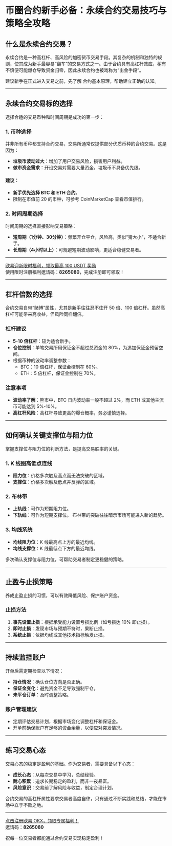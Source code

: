 # 币圈合约新手必备：永续合约交易技巧与策略全攻略



## 什么是永续合约交易？

永续合约是一种高杠杆、高风险的加密货币交易手段。其复杂的机制和独特的规则，使其成为新手最容易“翻车”的交易方式之一。由于合约具有高杠杆效应，稍有不慎便可能爆仓导致资金归零，因此永续合约也被戏称为“出金手段”。

建议新手在正式进入交易之前，先了解 合约基本原理，帮助建立正确的认知。

---

## 永续合约交易标的选择

选择合适的交易币种和时间周期是成功的第一步：

### 1. 币种选择
并非所有币种都支持合约交易，交易所通常仅提供部分优质币种的合约交易。这是因为：
- **垃圾币波动过大**：增加了用户交易风险，损害用户利益。
- **做市资金需求**：开设交易对需要大量资金，垃圾币不具备优先级。

#### 建议：
- **新手优先选择 BTC 和 ETH 合约**。
- 限制在市值前 20 的币种，可参考 CoinMarketCap 查看市值排行。

### 2. 时间周期选择
时间周期的选择直接影响交易策略：
- **短周期（1分钟、30分钟）**：频繁开仓平仓，风险高，类似“猜大小”，不适合新手。
- **长周期（4小时以上）**：可规避短期波动影响，更适合稳健交易者。

---
[欧易迎新限时福利，领取最高 100 USDT 奖励](https://bit.ly/OKXe)  
使用限时注册福利邀请码：**8265080**，完成注册即可领取！

---
## 杠杆倍数的选择

合约交易自带“赌博”属性，尤其是新手往往忍不住开 50 倍、100 倍杠杆。虽然高杠杆可能带来高收益，但风险同样翻倍。

### 杠杆建议
- **5-10 倍杠杆**：较为适合新手。
- **仓位控制**：单笔交易所用保证金不超过总资金的 80%，为追加保证金预留空间。
- 根据币种的波动率调整参数：
  - BTC：10 倍杠杆，保证金控制在 60%。
  - ETH：5 倍杠杆，保证金控制在 70%。

### 注意事项
- **波动率了解**：熊市中，BTC 日内波动率一般不超过 2%，而 ETH 或其他主流币可能达到 5%-10%。
- **高杠杆风险**：高杠杆导致更高的爆仓概率，务必谨慎选择。

---

## 如何确认关键支撑位与阻力位

掌握支撑位与阻力位的判断方法，是提高交易胜率的关键。

### 1. K 线图高低点连线
- **阻力位**：价格多次触及高点而无法突破的区域。
- **支撑位**：价格多次触及低点并反弹的区域。

### 2. 布林带
- **上轨线**：可作为短期阻力位。
- **下轨线**：可作为短期支撑位。
布林带的突破往往暗示市场可能进入新的趋势。

### 3. 均线系统
- **均线阻力位**：K 线最高点上方的最近均线。
- **均线支撑位**：K 线最低点下方的最近均线。

多次确认支撑位与阻力位，可帮助交易者制定更稳健的策略。

---

## 止盈与止损策略

养成止盈止损的习惯，可以有效降低风险、保护账户资金。

### 止损方法
1. **事先设置止损**：根据承受能力设置亏损比例（如亏损达 10% 即止损）。
2. **即时止损**：发现市场与预期不符时，果断止损。
3. **系统止损**：依据均线或其他技术指标触发止损。

---

## 持续监控账户

开单后需定期检查以下情况：
- **持仓情况**：确认仓位方向是否正确。
- **保证金变化**：避免资金不足导致强制平仓。
- **未平仓订单**：及时调整策略。

### 账户管理建议
- 定期评估交易计划，根据市场变化调整杠杆和保证金。
- 开单前确保账户有足够的资金余量，以便应对突发情况。

---

## 练习交易心态

交易心态的稳定是盈利的基础。作为交易者，需要具备以下心态：

- **成长心态**：从每次交易中学习，总结经验。
- **耐心积累**：追求长期稳定的盈利，而非一夜暴富。
- **风险意识**：交易前了解风险与收益，制定合理计划。

合约交易的高杠杆属性要求交易者高度自律，只有通过不断实践和总结，才能在市场中立于不败之地。

---

[点击注册欧易 OKX，领取专属福利！](https://bit.ly/OKXe)  
邀请码：**8265080**

祝每一位交易者都能通过合约交易实现稳定盈利！

